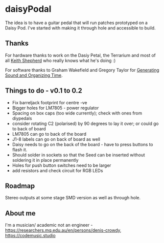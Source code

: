 # daisyPodal

The idea is to have a guitar pedal that will run patches prototyped on a Daisy Pod. I've started with making it through hole and accessible to build.


## Thanks

For hardware thanks to work on the Dasiy Petal, the Terrarium and most of all [Keith Shepherd](https://github.com/bkshepherd) who really knows what he's doing :)

For software thanks to Graham Wakefield and Gregory Taylor for [Generating Sound and Organizing Time](https://cycling74.com/books/go).

## Things to do - v0.1 to 0.2
- Fix barreljack footprint for centre -ve
- Bigger holes for LM7805 - power regulator
- Spacing on box caps (too wide currently); check with ones from diypedals
- consider rotating C2 (polarised) by 90 degrees to lay it over; or could go to back of board
- LM7805 can go to back of the board
- J1-8 labels can go on back of board as well
- Daisy needs to go on the back of the board - have to press buttons to flash it.
- Should solder in sockets so that the Seed can be inserted without soldering it in place permanently
- Holes for push button switches need to be larger
- add resistors and check circuit for RGB LEDs

## Roadmap
Stereo outputs at some stage
SMD version as well as through hole.

## About me
I'm a musician/ academic not an engineer - https://researchers.mq.edu.au/en/persons/denis-crowdy, https://codemusic.studio

